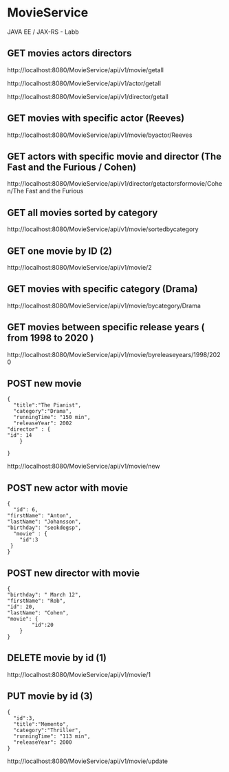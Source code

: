 # MovieService
JAVA EE / JAX-RS - Labb

## GET movies actors directors

http://localhost:8080/MovieService/api/v1/movie/getall

http://localhost:8080/MovieService/api/v1/actor/getall

http://localhost:8080/MovieService/api/v1/director/getall

## GET movies with specific actor (Reeves)

http://localhost:8080/MovieService/api/v1/movie/byactor/Reeves

## GET actors with specific movie and director (The Fast and the Furious / Cohen)

http://localhost:8080/MovieService/api/v1/director/getactorsformovie/Cohen/The Fast and the Furious

## GET all movies sorted by category

http://localhost:8080/MovieService/api/v1/movie/sortedbycategory

## GET one movie by ID (2)

http://localhost:8080/MovieService/api/v1/movie/2

## GET movies with specific category (Drama)

http://localhost:8080/MovieService/api/v1/movie/bycategory/Drama

## GET movies between specific release years ( from 1998 to 2020 ) 

http://localhost:8080/MovieService/api/v1/movie/byreleaseyears/1998/2020

## POST new movie 

	{	
      "title":"The Pianist",
	  "category":"Drama",
	  "runningTime": "150 min",
	  "releaseYear": 2002
    "director" : {	
    "id": 14
		}
	 
	}
	



http://localhost:8080/MovieService/api/v1/movie/new

## POST new actor with movie

	{
	  "id": 6,
    "firstName": "Anton",
    "lastName": "Johansson",
    "birthday": "seokdegsp",
	  "movie" : {
		"id":3
	 }
 	}
 
 
## POST new director with movie
  	{
    "birthday": " March 12",
    "firstName": "Rob",
    "id": 20,
    "lastName": "Cohen",
    "movie": {
			"id":20
		}
 	}

## DELETE movie by id (1)

http://localhost:8080/MovieService/api/v1/movie/1

## PUT movie by id (3)
	{
	  "id":3,		
      "title":"Memento",
	  "category":"Thriller",
	  "runningTime": "113 min",
	  "releaseYear": 2000
	}
  
http://localhost:8080/MovieService/api/v1/movie/update
